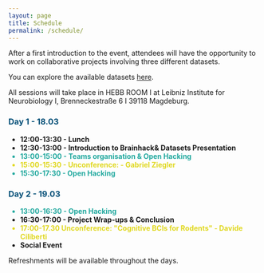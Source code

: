 ```yaml
---
layout: page
title: Schedule
permalink: /schedule/
---
```


<p>After a first introduction to the event, attendees will have the opportunity to work on collaborative projects involving three different datasets. <p>You can explore the available datasets <a href="https://brainhackmagdeburg.github.io/tutorials/">here</a>.</p>

All sessions will take place in HEBB ROOM I at Leibniz Institute for Neurobiology I, Brenneckestraße 6 I 39118 Magdeburg.

<style>
  h3 {
    color: #065078;
  }
  li {
    font-weight: bold;
  }
  .open-hacking {
    color: #23a99f;
  }
  .unconference {
    color: #e0d821;
  }
</style>

<h3>Day 1 - 18.03</h3>
  <ul>
    <li>12:00-13:30 - Lunch</li>
    <li>12:30-13:00 - Introduction to Brainhack& Datasets Presentation </li>
    <li class="open-hacking">13:00-15:00 - Teams organisation & Open Hacking</li>
    <li class="unconference">15:00-15:30 - Unconference: - Gabriel Ziegler</li>
    <li class="open-hacking">15:30-17:30 - Open Hacking</li>
  </ul>

<h3>Day 2 - 19.03</h3>
  <ul>
    <li class="open-hacking">13:00-16:30 - Open Hacking</li>
    <li>16:30-17:00 - Project Wrap-ups & Conclusion </li>
    <li class="unconference">17:00-17.30 Unconference: "Cognitive BCIs for Rodents" - Davide Ciliberti </li>
    <li>Social Event</li>
  </ul>
  
  Refreshments will be available throughout the days.
